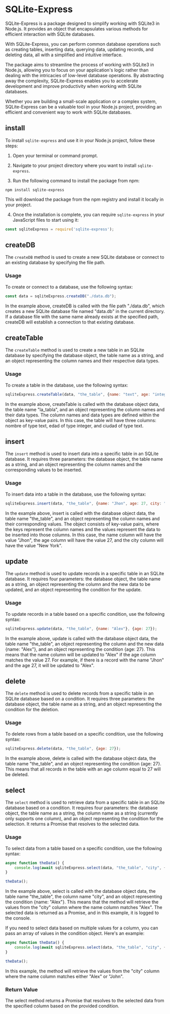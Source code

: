 # SQLite-Express
SQLite-Express is a package designed to simplify working with SQLite3 in Node.js. It provides an object that encapsulates various methods for efficient interaction with SQLite databases.

With SQLite-Express, you can perform common database operations such as creating tables, inserting data, querying data, updating records, and deleting data, all with a simplified and intuitive interface.

The package aims to streamline the process of working with SQLite3 in Node.js, allowing you to focus on your application's logic rather than dealing with the intricacies of low-level database operations. By abstracting away the complexity, SQLite-Express enables you to accelerate development and improve productivity when working with SQLite databases.

Whether you are building a small-scale application or a complex system, SQLite-Express can be a valuable tool in your Node.js project, providing an efficient and convenient way to work with SQLite databases.

## install

To install `sqlite-express` and use it in your Node.js project, follow these steps:

1. Open your terminal or command prompt.

2. Navigate to your project directory where you want to install `sqlite-express`.

3. Run the following command to install the package from npm:

```
npm install sqlite-express
```

This will download the package from the npm registry and install it locally in your project.

4. Once the installation is complete, you can require `sqlite-express` in your JavaScript files to start using it:

```javascript
const sqliteExpress = require('sqlite-express');
```

## createDB
The `createDB` method is used to create a new SQLite database or connect to an existing database by specifying the file path.

### Usage

To create or connect to a database, use the following syntax:

```javascript
const data = sqliteExpress.createDB("./data.db");
```

In the example above, createDB is called with the file path "./data.db", which creates a new SQLite database file named "data.db" in the current directory. If a database file with the same name already exists at the specified path, createDB will establish a connection to that existing database.

## createTable

The `createTable` method is used to create a new table in an SQLite database by specifying the database object, the table name as a string, and an object representing the column names and their respective data types.

### Usage

To create a table in the database, use the following syntax:

```javascript
sqliteExpress.createTable(data, "the_table", {name: "text", age: "integer", city: "text"});

```
In the example above, createTable is called with the database object data, the table name "la_tabla", and an object representing the column names and their data types. The column names and data types are defined within the object as key-value pairs. In this case, the table will have three columns: nombre of type text, edad of type integer, and ciudad of type text.

## insert

The `insert` method is used to insert data into a specific table in an SQLite database. It requires three parameters: the database object, the table name as a string, and an object representing the column names and the corresponding values to be inserted.

### Usage

To insert data into a table in the database, use the following syntax:

```javascript
sqliteExpress.insert(data, "the_table", {name: "Jhon", age: 27, city: "New York"});
```
In the example above, insert is called with the database object data, the table name "the_table", and an object representing the column names and their corresponding values. The object consists of key-value pairs, where the keys represent the column names and the values represent the data to be inserted into those columns. In this case, the name column will have the value "Jhon", the age column will have the value 27, and the city column will have the value "New York".

## update

The `update` method is used to update records in a specific table in an SQLite database. It requires four parameters: the database object, the table name as a string, an object representing the column and the new data to be updated, and an object representing the condition for the update.

### Usage

To update records in a table based on a specific condition, use the following syntax:

```javascript
sqliteExpress.update(data, "the_table", {name: "Alex"}, {age: 27});
```

In the example above, update is called with the database object data, the table name "the_table", an object representing the column and the new data {name: "Alex"}, and an object representing the condition {age: 27}. This means that the name column will be updated to "Alex" if the age column matches the value 27. For example, if there is a record with the name "Jhon" and the age 27, it will be updated to "Alex".

## delete

The `delete` method is used to delete records from a specific table in an SQLite database based on a condition. It requires three parameters: the database object, the table name as a string, and an object representing the condition for the deletion.

### Usage

To delete rows from a table based on a specific condition, use the following syntax:

```javascript
sqliteExpress.delete(data, "the_table", {age: 27});
```

In the example above, delete is called with the database object data, the table name "the_table", and an object representing the condition {age: 27}. This means that all records in the table with an age column equal to 27 will be deleted.

## select

The `select` method is used to retrieve data from a specific table in an SQLite database based on a condition. It requires four parameters: the database object, the table name as a string, the column name as a string (currently only supports one column), and an object representing the condition for the selection. It returns a Promise that resolves to the selected data.

### Usage

To select data from a table based on a specific condition, use the following syntax:

```javascript
async function theData() {
    console.log(await sqliteExpress.select(data, "the_table", "city", {name: "Alex"}));
}

theData();
```

In the example above, select is called with the database object data, the table name "the_table", the column name "city", and an object representing the condition {name: "Alex"}. This means that the method will retrieve the values from the "city" column where the name column matches "Alex". The selected data is returned as a Promise, and in this example, it is logged to the console.

If you need to select data based on multiple values for a column, you can pass an array of values in the condition object. Here's an example:

```javascript
async function theData() {
    console.log(await sqliteExpress.select(data, "the_table", "city", {name: ["Alex", "John"]}));
}

theData();
```
In this example, the method will retrieve the values from the "city" column where the name column matches either "Alex" or "John".

### Return Value

The select method returns a Promise that resolves to the selected data from the specified column based on the provided condition.
